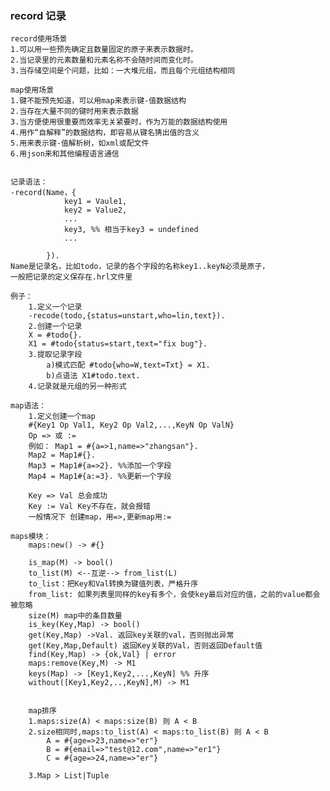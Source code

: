 
### record 记录
	
	record使用场景
	1.可以用一些预先确定且数量固定的原子来表示数据时。
	2.当记录里的元素数量和元素名称不会随时间而变化时。
	3.当存储空间是个问题，比如：一大堆元组，而且每个元组结构相同

	map使用场景
	1.键不能预先知道，可以用map来表示键-值数据结构
	2.当存在大量不同的键时用来表示数据
	3.当方便使用很重要而效率无关紧要时，作为万能的数据结构使用
	4.用作“自解释”的数据结构，即容易从键名猜出值的含义
	5.用来表示键-值解析树，如xml或配文件
	6.用json来和其他编程语言通信


	记录语法：
	-record(Name，{
				key1 = Vaule1,
				key2 = Value2,
				...
				key3, %% 相当于key3 = undefined
				...

			}).
	Name是记录名，比如todo，记录的各个字段的名称key1..keyN必须是原子，
	一般把记录的定义保存在.hrl文件里

	例子：
		1.定义一个记录
		-recode(todo,{status=unstart,who=lin,text}).
		2.创建一个记录
		X = #todo{}.
		X1 = #todo{status=start,text="fix bug"}.
		3.提取记录字段
			a)模式匹配 #todo{who=W,text=Txt} = X1.
			b)点语法 X1#todo.text.
		4.记录就是元组的另一种形式
	
	map语法：
		1.定义创建一个map
		#{Key1 Op Val1, Key2 Op Val2,...,KeyN Op ValN}
		Op => 或 :=
		例如： Map1 = #{a=>1,name=>"zhangsan"}.
		Map2 = Map1#{}.
		Map3 = Map1#{a=>2}. %%添加一个字段
		Map4 = Map1#{a:=3}. %%更新一个字段

		Key => Val 总会成功 
		Key := Val Key不存在，就会报错
		一般情况下 创建map，用=>,更新map用:=

	maps模块：
		maps:new() -> #{}

		is_map(M) -> bool()
		to_list(M) <--互逆--> from_list(L)
		to_list：把Key和Val转换为键值列表，严格升序
		from_list: 如果列表里同样的key有多个，会使key最后对应的值，之前的value都会被忽略
		size(M) map中的条目数量
		is_key(Key,Map) -> bool()
		get(Key,Map) ->Val. 返回key关联的val，否则抛出异常
		get(Key,Map,Default) 返回Key关联的Val，否则返回Default值
		find(Key,Map) -> {ok,Val} | error
		maps:remove(Key,M) -> M1
		keys(Map) -> [Key1,Key2,...,KeyN] %% 升序
		without([Key1,Key2,..,KeyN],M) -> M1
		

		map排序
		1.maps:size(A) < maps:size(B) 则 A < B
		2.size相同时,maps:to_list(A) < maps:to_list(B) 则 A < B
			A = #{age=>23,name=>"er"}
			B = #{email=>"test@12.com",name=>"er1"}
			C = #{age=>24,name=>"er"}

		3.Map > List|Tuple


